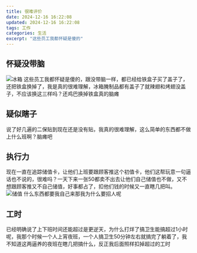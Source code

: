 ```yaml
---
title: 很难评价
date: 2024-12-16 16:22:08
updated: 2024-12-16 16:22:08
tags: 工作
categories: 生活
excerpt: "这些员工我都怀疑是傻的"
---
```

## 怀疑没带脑
![冰箱](https://s21.ax1x.com/2024/12/18/pALTpIx.jpg)
这些员工我都怀疑是傻的，跟没带脑一样，都已经给铁盒子买了盖子了，还把铁盒换掉了，我是真的很难理解，冰箱腌制品都有盖子了就辣翅和烤翅没盖子，不应该换这三样吗？还鸡巴换掉铁盒真的脑瘫
## 疑似瞎子
说了好几遍的二保贴到现在还是没有贴，我真的很难理解，这么简单的东西都不做上什么班啊？脑瘫吧
## 执行力
现在一直在追踪储值卡，让他们上班要跟顾客推这个初值卡，他们这帮玩意一句逼话也不说的，很难吗？一天下来一张50都卖不出去让他们自己储值也不做，又不想跟顾客推又不自己储值，好事都占了，扣他们钱的时候又一直瞎几把叫。
![储值](https://s21.ax1x.com/2024/12/18/pALozZR.jpg)
什么东西都要我自己来那我为什么要招人呢
## 工时 
已经明确说了上下班时间还能超过是更逆天，为什么打烊了搞卫生能搞超过1小时呢，我那个时候一个人上宵夜班，一个人搞卫生50分钟左右就搞完了躺着了，我不知道这两逼养的夜班在瞎几把搞什么，反正我后面照样扣掉超过的工时